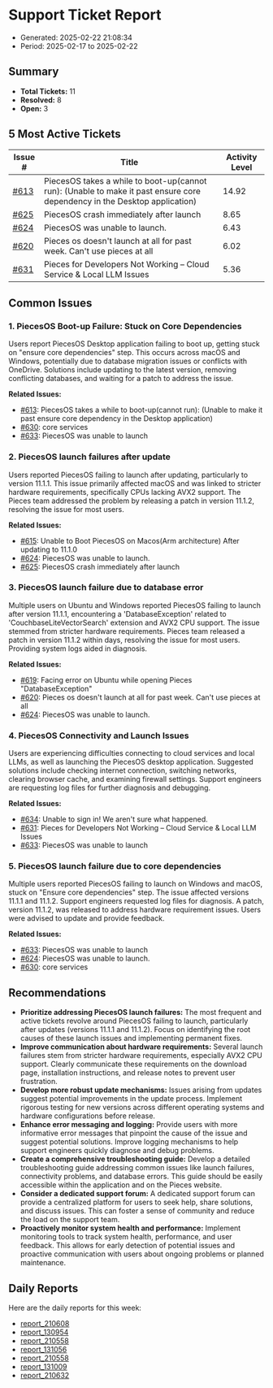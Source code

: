 # Support Ticket Report
- Generated: 2025-02-22 21:08:34
- Period: 2025-02-17 to 2025-02-22

## Summary
- **Total Tickets:** 11
- **Resolved:** 8
- **Open:** 3

## 5 Most Active Tickets
| Issue # | Title | Activity Level |
|---------|-------|----------------|
| [#613](https://github.com/pieces-app/support/issues/613) | PiecesOS takes a while to boot-up(cannot run): (Unable to make it past ensure core dependency in the Desktop application) | 14.92 |
| [#625](https://github.com/pieces-app/support/issues/625) | PiecesOS crash immediately after launch | 8.65 |
| [#624](https://github.com/pieces-app/support/issues/624) | PiecesOS was unable to launch. | 6.43 |
| [#620](https://github.com/pieces-app/support/issues/620) | Pieces os doesn't launch at all for past week. Can't use pieces at all | 6.02 |
| [#631](https://github.com/pieces-app/support/issues/631) | Pieces for Developers Not Working – Cloud Service & Local LLM Issues | 5.36 |

## Common Issues
### 1. PiecesOS Boot-up Failure: Stuck on Core Dependencies
Users report PiecesOS Desktop application failing to boot up, getting stuck on "ensure core dependencies" step. This occurs across macOS and Windows, potentially due to database migration issues or conflicts with OneDrive. Solutions include updating to the latest version, removing conflicting databases, and waiting for a patch to address the issue.

**Related Issues:**
- [#613](https://github.com/pieces-app/support/issues/613): PiecesOS takes a while to boot-up(cannot run): (Unable to make it past ensure core dependency in the Desktop application)
- [#630](https://github.com/pieces-app/support/issues/630): core services
- [#633](https://github.com/pieces-app/support/issues/633): PiecesOS was unable to launch

### 2. PiecesOS launch failures after update
Users reported PiecesOS failing to launch after updating, particularly to version 11.1.1. This issue primarily affected macOS and was linked to stricter hardware requirements, specifically CPUs lacking AVX2 support. The Pieces team addressed the problem by releasing a patch in version 11.1.2, resolving the issue for most users.

**Related Issues:**
- [#615](https://github.com/pieces-app/support/issues/615): Unable to Boot PiecesOS on Macos(Arm architecture) After updating to 11.1.0
- [#624](https://github.com/pieces-app/support/issues/624): PiecesOS was unable to launch.
- [#625](https://github.com/pieces-app/support/issues/625): PiecesOS crash immediately after launch

### 3. PiecesOS launch failure due to database error
Multiple users on Ubuntu and Windows reported PiecesOS failing to launch after version 11.1.1, encountering a 'DatabaseException' related to 'CouchbaseLiteVectorSearch' extension and AVX2 CPU support. The issue stemmed from stricter hardware requirements. Pieces team released a patch in version 11.1.2 within days, resolving the issue for most users. Providing system logs aided in diagnosis.

**Related Issues:**
- [#619](https://github.com/pieces-app/support/issues/619): Facing error on Ubuntu while opening Pieces "DatabaseException"
- [#620](https://github.com/pieces-app/support/issues/620): Pieces os doesn't launch at all for past week. Can't use pieces at all
- [#624](https://github.com/pieces-app/support/issues/624): PiecesOS was unable to launch.

### 4. PiecesOS Connectivity and Launch Issues
Users are experiencing difficulties connecting to cloud services and local LLMs, as well as launching the PiecesOS desktop application.  Suggested solutions include checking internet connection, switching networks, clearing browser cache, and examining firewall settings.  Support engineers are requesting log files for further diagnosis and debugging.

**Related Issues:**
- [#634](https://github.com/pieces-app/support/issues/634): Unable to sign in! We aren't sure what happened.
- [#631](https://github.com/pieces-app/support/issues/631): Pieces for Developers Not Working – Cloud Service & Local LLM Issues
- [#633](https://github.com/pieces-app/support/issues/633): PiecesOS was unable to launch

### 5. PiecesOS launch failure due to core dependencies
Multiple users reported PiecesOS failing to launch on Windows and macOS, stuck on "Ensure core dependencies" step. The issue affected versions 11.1.1 and 11.1.2.  Support engineers requested log files for diagnosis. A patch, version 11.1.2, was released to address hardware requirement issues. Users were advised to update and provide feedback.

**Related Issues:**
- [#633](https://github.com/pieces-app/support/issues/633): PiecesOS was unable to launch
- [#624](https://github.com/pieces-app/support/issues/624): PiecesOS was unable to launch.
- [#630](https://github.com/pieces-app/support/issues/630): core services


## Recommendations
- **Prioritize addressing PiecesOS launch failures:** The most frequent and active tickets revolve around PiecesOS failing to launch, particularly after updates (versions 11.1.1 and 11.1.2). Focus on identifying the root causes of these launch issues and implementing permanent fixes.
- **Improve communication about hardware requirements:** Several launch failures stem from stricter hardware requirements, especially AVX2 CPU support. Clearly communicate these requirements on the download page, installation instructions, and release notes to prevent user frustration.
- **Develop more robust update mechanisms:** Issues arising from updates suggest potential improvements in the update process. Implement rigorous testing for new versions across different operating systems and hardware configurations before release.
- **Enhance error messaging and logging:** Provide users with more informative error messages that pinpoint the cause of the issue and suggest potential solutions. Improve logging mechanisms to help support engineers quickly diagnose and debug problems.
- **Create a comprehensive troubleshooting guide:** Develop a detailed troubleshooting guide addressing common issues like launch failures, connectivity problems, and database errors. This guide should be easily accessible within the application and on the Pieces website.
- **Consider a dedicated support forum:** A dedicated support forum can provide a centralized platform for users to seek help, share solutions, and discuss issues. This can foster a sense of community and reduce the load on the support team.
- **Proactively monitor system health and performance:** Implement monitoring tools to track system health, performance, and user feedback. This allows for early detection of potential issues and proactive communication with users about ongoing problems or planned maintenance.

## Daily Reports
Here are the daily reports for this week:

- [report_210608](daily/2025-02-18/report_210608.md)
- [report_130954](daily/2025-02-18/report_130954.md)
- [report_210558](daily/2025-02-20/report_210558.md)
- [report_131056](daily/2025-02-20/report_131056.md)
- [report_210558](daily/2025-02-21/report_210558.md)
- [report_131009](daily/2025-02-21/report_131009.md)
- [report_210632](daily/2025-02-22/report_210632.md)
